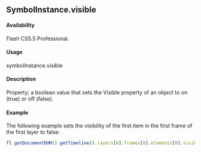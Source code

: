 ## SymbolInstance.visible

#### Availability

Flash CS5.5 Professional.

#### Usage

symbolInstance.visible

#### Description

Property; a boolean value that sets the Visible property of an object to on (true) or off (false).

#### Example

The following example sets the visibility of the first item in the first frame of the first layer to false:

```javascript
fl.getDocumentDOM().getTimeline().layers[0].frames[0].elements[0].visible = false;
```
